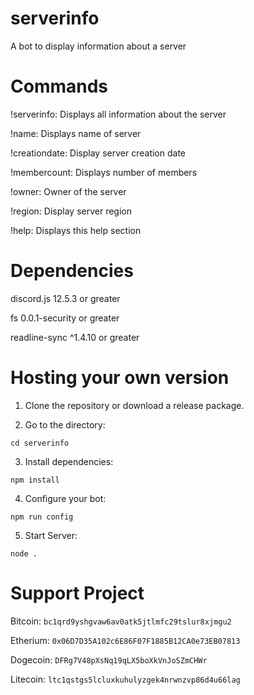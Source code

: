 # serverinfo
A bot to display information about a server

# Commands

!serverinfo: Displays all information about the server

!name: Displays name of server

!creationdate: Display server creation date

!membercount: Displays number of members

!owner: Owner of the server

!region: Display server region

!help: Displays this help section


# Dependencies

 discord.js 12.5.3 or greater

 fs 0.0.1-security or greater

 readline-sync ^1.4.10 or greater


# Hosting your own version


1. Clone the repository or download a release package.


2. Go to the directory:

```cd serverinfo```


3. Install dependencies:

```npm install```


4. Configure your bot:

```npm run config```


5. Start Server:

```node .```


# Support Project

Bitcoin: ```bc1qrd9yshgvaw6av0atk5jtlmfc29tslur8xjmgu2```

Etherium: ```0x06D7D35A102c6E86F07F1885B12CA0e73EB07813```

Dogecoin: ```DFRg7V48pXsNq19qLX5boXkVnJoSZmCHWr```

Litecoin: ```ltc1qstgs5lcluxkuhulyzgek4nrwnzvp86d4u66lag```
